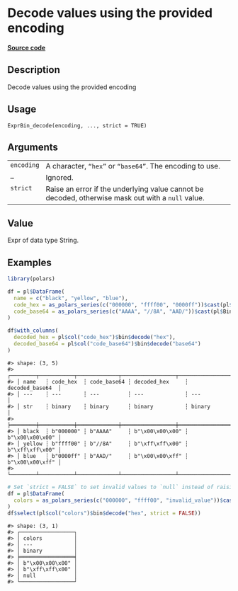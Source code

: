 

# Decode values using the provided encoding

[**Source code**](https://github.com/pola-rs/r-polars/tree/main/R/expr__binary.R#L92)

## Description

Decode values using the provided encoding

## Usage

<pre><code class='language-R'>ExprBin_decode(encoding, ..., strict = TRUE)
</code></pre>

## Arguments

<table>
<tr>
<td style="white-space: nowrap; font-family: monospace; vertical-align: top">
<code id="ExprBin_decode_:_encoding">encoding</code>
</td>
<td>
A character, <code>“hex”</code> or <code>“base64”</code>. The encoding
to use.
</td>
</tr>
<tr>
<td style="white-space: nowrap; font-family: monospace; vertical-align: top">
<code id="ExprBin_decode_:_...">…</code>
</td>
<td>
Ignored.
</td>
</tr>
<tr>
<td style="white-space: nowrap; font-family: monospace; vertical-align: top">
<code id="ExprBin_decode_:_strict">strict</code>
</td>
<td>
Raise an error if the underlying value cannot be decoded, otherwise mask
out with a <code>null</code> value.
</td>
</tr>
</table>

## Value

Expr of data type String.

## Examples

``` r
library(polars)

df = pl$DataFrame(
  name = c("black", "yellow", "blue"),
  code_hex = as_polars_series(c("000000", "ffff00", "0000ff"))$cast(pl$Binary),
  code_base64 = as_polars_series(c("AAAA", "//8A", "AAD/"))$cast(pl$Binary)
)

df$with_columns(
  decoded_hex = pl$col("code_hex")$bin$decode("hex"),
  decoded_base64 = pl$col("code_base64")$bin$decode("base64")
)
```

    #> shape: (3, 5)
    #> ┌────────┬───────────┬─────────────┬─────────────────┬─────────────────┐
    #> │ name   ┆ code_hex  ┆ code_base64 ┆ decoded_hex     ┆ decoded_base64  │
    #> │ ---    ┆ ---       ┆ ---         ┆ ---             ┆ ---             │
    #> │ str    ┆ binary    ┆ binary      ┆ binary          ┆ binary          │
    #> ╞════════╪═══════════╪═════════════╪═════════════════╪═════════════════╡
    #> │ black  ┆ b"000000" ┆ b"AAAA"     ┆ b"\x00\x00\x00" ┆ b"\x00\x00\x00" │
    #> │ yellow ┆ b"ffff00" ┆ b"//8A"     ┆ b"\xff\xff\x00" ┆ b"\xff\xff\x00" │
    #> │ blue   ┆ b"0000ff" ┆ b"AAD/"     ┆ b"\x00\x00\xff" ┆ b"\x00\x00\xff" │
    #> └────────┴───────────┴─────────────┴─────────────────┴─────────────────┘

``` r
# Set `strict = FALSE` to set invalid values to `null` instead of raising an error.
df = pl$DataFrame(
  colors = as_polars_series(c("000000", "ffff00", "invalid_value"))$cast(pl$Binary)
)
df$select(pl$col("colors")$bin$decode("hex", strict = FALSE))
```

    #> shape: (3, 1)
    #> ┌─────────────────┐
    #> │ colors          │
    #> │ ---             │
    #> │ binary          │
    #> ╞═════════════════╡
    #> │ b"\x00\x00\x00" │
    #> │ b"\xff\xff\x00" │
    #> │ null            │
    #> └─────────────────┘
